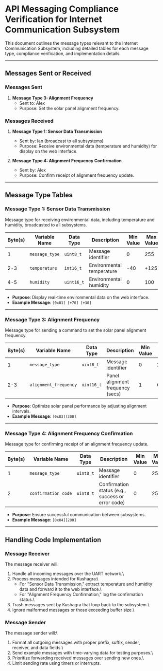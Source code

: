 # **API Messaging Compliance Verification for Internet Communication Subsystem**

This document outlines the message types relevant to the Internet Communication Subsystem, including detailed tables for each message type, compliance verification, and implementation details.

---

## **Messages Sent or Received**

### **Messages Sent**
1. **Message Type 3: Alignment Frequency**  
   - Sent to: Alex  
   - Purpose: Set the solar panel alignment frequency.

### **Messages Received**
1. **Message Type 1: Sensor Data Transmission**  
   - Sent by: Ian (broadcast to all subsystems)  
   - Purpose: Receive environmental data (temperature and humidity) for display on the web interface.
   
2. **Message Type 4: Alignment Frequency Confirmation**  
   - Sent by: Alex  
   - Purpose: Confirm receipt of alignment frequency update.

---

## **Message Type Tables**

### **Message Type 1: Sensor Data Transmission**

Message type for receiving environmental data, including temperature and humidity, broadcasted to all subsystems.

| Byte(s) | Variable Name | Data Type   | Description               | Min Value | Max Value | Example Value |
|---------|---------------|-------------|---------------------------|-----------|-----------|---------------|
| 1       | `message_type`| `uint8_t`   | Message identifier        | 0         | 255       | 0x01          |
| 2-3     | `temperature` | `int16_t`   | Environmental temperature | -40       | +125      | +70           |
| 4-5     | `humidity`    | `uint16_t`  | Environmental humidity    | 0         | 100       | +30           |

- **Purpose**: Display real-time environmental data on the web interface.
- **Example Message**: `[0x01] [+70] [+30]`

---

### **Message Type 3: Alignment Frequency**

Message type for sending a command to set the solar panel alignment frequency.

| Byte(s) | Variable Name        | Data Type   | Description                       | Min Value | Max Value | Example Value |
|---------|----------------------|-------------|-----------------------------------|-----------|-----------|---------------|
| 1       | `message_type`       | `uint8_t`   | Message identifier                | 0         | 255       | 0x03          |
| 2-3     | `alignment_frequency`| `uint16_t`  | Panel alignment frequency (secs)  | 1         | 65535     | 300           |

- **Purpose**: Optimize solar panel performance by adjusting alignment intervals.
- **Example Message**: `[0x03][300]`

---

### **Message Type 4: Alignment Frequency Confirmation**

Message type for confirming receipt of an alignment frequency update.

| Byte(s) | Variable Name      | Data Type   | Description                 | Min Value    | Max Value    | Example Value |
|---------|--------------------|-------------|-----------------------------|--------------|--------------|---------------|
| 1       | `message_type`     | `uint8_t`   | Message identifier          | 0            | 255          | 0x04          |
| 2       | `confirmation_code`| `uint8_t`   | Confirmation status (e.g., success or error code)    | 0            | 255          | 200           |

- **Purpose**: Ensure successful communication between subsystems.
- **Example Message**: `[0x04][200]`

---

## **Handling Code Implementation**

### Message Receiver
The message receiver will:
1. Handle all incoming messages over the UART network.\
2. Process messages intended for Kushagra:\
   - For "Sensor Data Transmission," extract temperature and humidity data and forward it to the web interface.\
   - For "Alignment Frequency Confirmation," log the confirmation status.\
3. Trash messages sent by Kushagra that loop back to the subsystem.\
4. Ignore malformed messages or those exceeding buffer size.\

### Message Sender
The message sender will:\
1. Format all outgoing messages with proper prefix, suffix, sender, receiver, and data fields.\
2. Send example messages with time-varying data for testing purposes.\
3. Prioritize forwarding received messages over sending new ones.\
4. Limit sending rate using timers or interrupts.
